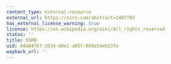 ```yaml
---
content_type: external-resource
external_url: https://ssrn.com/abstract=1407703
has_external_license_warning: true
license: https://en.wikipedia.org/wiki/All_rights_reserved
status: ''
title: SSRN
uid: 9da84767-2634-40e1-a05f-099a54eb23fe
wayback_url: ''
---
```

